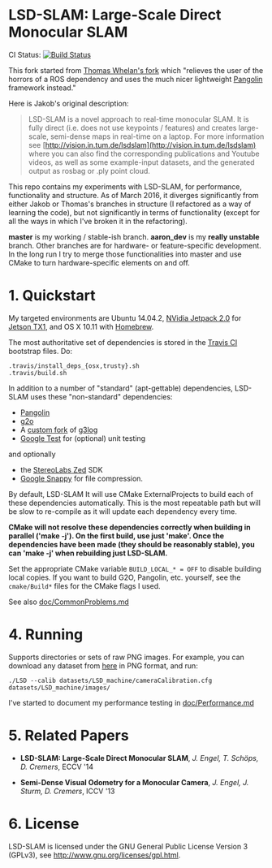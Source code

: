 # LSD-SLAM: Large-Scale Direct Monocular SLAM

CI Status: [![Build Status](https://travis-ci.org/amarburg/lsd_slam.svg)](https://travis-ci.org/amarburg/lsd_slam)

This fork started from [Thomas Whelan's fork](https://github.com/mp3guy/lsd_slam) which "relieves the user of the horrors of a ROS dependency and uses the much nicer lightweight [Pangolin](https://github.com/stevenlovegrove/Pangolin) framework instead."

Here is Jakob's original description:

> LSD-SLAM is a novel approach to real-time monocular SLAM. It is fully direct
> (i.e. does not use keypoints / features) and creates large-scale,
> semi-dense maps in real-time on a laptop. For more information see
> [http://vision.in.tum.de/lsdslam](http://vision.in.tum.de/lsdslam)
> where you can also find the corresponding publications and Youtube videos, as well as some
> example-input datasets, and the generated output as rosbag or .ply point cloud.

This repo contains my experiments with LSD-SLAM, for performance, functionality
and structure.   As of March 2016, it diverges significantly from either Jakob
or Thomas's branches in structure (I refactored as a way of learning the code),
but not significantly in terms of functionality (except for all the ways in which
I've broken it in the refactoring).   

**master**  is my working / stable-ish branch.   **aaron_dev** is my
**really unstable** branch.   Other branches are for hardware- or feature-specific
development.
In the long run I try to merge those functionalities into master
and use CMake to turn hardware-specific elements on and off.

# 1. Quickstart


My targeted environments are Ubuntu 14.04.2, [NVidia Jetpack 2.0](https://developer.nvidia.com/embedded/jetpack) for [Jetson TX1](http://www.nvidia.com/object/jetson-tx1-module.html), and OS X 10.11 with [Homebrew](http://brew.sh/).

The most authoritative set of dependencies is stored in the [Travis CI](https://travis-ci.org/amarburg/lsd_slam) bootstrap files.  Do:

    .travis/install_deps_{osx,trusty}.sh
    .travis/build.sh

In addition to a number of "standard" (apt-gettable) dependencies,
LSD-SLAM uses these "non-standard" dependencies:
 * [Pangolin](https://github.com/stevenlovegrove/Pangolin)
 * [g2o](https://github.com/RainerKuemmerle/g2o)
 * A [custom fork](https://github.com/amarburg/g3log.git) of [g3log](https://github.com/KjellKod/g3log)
 * [Google Test](https://github.com/google/googletest) for (optional) unit testing

and optionally

  * the [StereoLabs Zed](https://www.stereolabs.com/) SDK
  * [Google Snappy](https://github.com/google/snappy) for file compression.

By default, LSD-SLAM It will use CMake ExternalProjects to build each of these dependencies automatically.  This is the most repeatable path but will be slow to re-compile as it will update each dependency every time.

**CMake will not resolve these dependencies correctly when building in parallel ('make -j'). On the first build, use just 'make'.   Once the dependencies have been made (they should be reasonably stable), you can 'make -j' when rebuilding just LSD-SLAM.**

Set the appropriate CMake variable `BUILD_LOCAL_* = OFF` to disable building local copies.  If you want to build G2O, Pangolin, etc. yourself, see the `cmake/Build*` files for the CMake flags I used.

See also [doc/CommonProblems.md](doc/CommonProblems.md)

# 4. Running

Supports directories or sets of raw PNG images. For example, you can download any dataset from [here](http://vision.in.tum.de/lsdslam) in PNG format, and run:

    ./LSD --calib datasets/LSD_machine/cameraCalibration.cfg  datasets/LSD_machine/images/

I've started to document my performance testing in [doc/Performance.md](doc/Performance.md)

# 5. Related Papers

* **LSD-SLAM: Large-Scale Direct Monocular SLAM**, *J. Engel, T. Schöps, D. Cremers*, ECCV '14

* **Semi-Dense Visual Odometry for a Monocular Camera**, *J. Engel, J. Sturm, D. Cremers*, ICCV '13

# 6. License

LSD-SLAM is licensed under the GNU General Public License Version 3 (GPLv3), see http://www.gnu.org/licenses/gpl.html.
